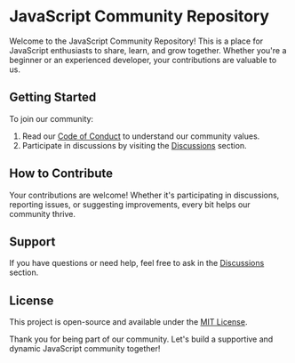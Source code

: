 # JavaScript Community Repository

Welcome to the JavaScript Community Repository! This is a place for JavaScript enthusiasts to share, learn, and grow together. Whether you're a beginner or an experienced developer, your contributions are valuable to us.

## Getting Started

To join our community:

1. Read our [Code of Conduct](./CODE_OF_CONDUCT.md) to understand our community values.
2. Participate in discussions by visiting the [Discussions](https://github.com/armjscom/learn-javascript-free/discussions) section.

## How to Contribute

Your contributions are welcome! Whether it's participating in discussions, reporting issues, or suggesting improvements, every bit helps our community thrive.

## Support

If you have questions or need help, feel free to ask in the [Discussions](https://github.com/armjscom/learn-javascript-free/discussions) section.

## License

This project is open-source and available under the [MIT License](./LICENSE).

Thank you for being part of our community. Let's build a supportive and dynamic JavaScript community together!
